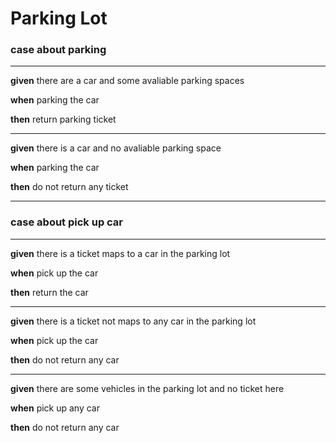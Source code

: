 Parking Lot
===

### case about parking

---

**given** there are a car and some avaliable parking spaces

**when** parking the car

**then** return parking ticket

---

**given** there is a car and no avaliable parking space

**when** parking the car

**then** do not return any ticket

---

### case about pick up car

---

**given** there is a ticket maps to a car in the parking lot

**when** pick up the car

**then** return the car

---

**given** there is a ticket not maps to any car in the parking lot

**when** pick up the car

**then** do not return any car

---

**given** there are some vehicles in the parking lot and no ticket here

**when** pick up any car

**then** do not return any car

